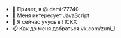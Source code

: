 - 👋 Привет, я @ damir77740
- 👀 Меня интересует JavaScript
- 🌱 Я сейчас учусь в ПСКХ
- 📫 Как до меня добраться vk.com/zuni_1
